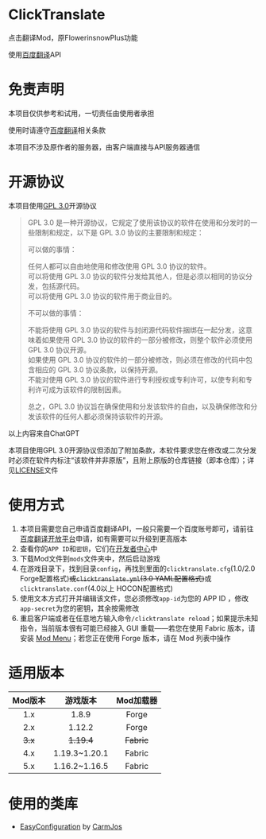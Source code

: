 # ClickTranslate
点击翻译Mod，原FlowerinsnowPlus功能

使用[百度翻译](https://fanyi.baidu.com/)API

# 免责声明
本项目仅供参考和试用，一切责任由使用者承担

使用时请遵守[百度翻译](https://fanyi.baidu.com/)相关条款

本项目不涉及原作者的服务器，由客户端直接与API服务器通信

# 开源协议
本项目使用[GPL 3.0](https://www.gnu.org/licenses/gpl-3.0.html)开源协议

> GPL 3.0 是一种开源协议，它规定了使用该协议的软件在使用和分发时的一些限制和规定，以下是 GPL 3.0 协议的主要限制和规定：  
>
> 可以做的事情：  
>
>    任何人都可以自由地使用和修改使用 GPL 3.0 协议的软件。  
>    可以将使用 GPL 3.0 协议的软件分发给其他人，但是必须以相同的协议分发，包括源代码。  
>    可以将使用 GPL 3.0 协议的软件用于商业目的。  
>
> 不可以做的事情：  
>
>    不能将使用 GPL 3.0 协议的软件与封闭源代码软件捆绑在一起分发，这意味着如果使用 GPL 3.0 协议的软件的一部分被修改，则整个软件必须使用 GPL 3.0 协议开源。  
>    如果使用 GPL 3.0 协议的软件的一部分被修改，则必须在修改的代码中包含相应的 GPL 3.0 协议条款，以保持开源。  
>    不能对使用 GPL 3.0 协议的软件进行专利授权或专利许可，以使专利和专利许可成为该软件的限制因素。  
>
> 总之，GPL 3.0 协议旨在确保使用和分发该软件的自由，以及确保修改和分发该软件的任何人都必须保持该软件的开源。

以上内容来自ChatGPT

本项目使用GPL 3.0开源协议但添加了附加条款，本软件要求您在修改或二次分发时必须在软件内标注“该软件并非原版”，且附上原版的仓库链接（即本仓库）；详见[LICENSE](LICENSE)文件

# 使用方式
1. 本项目需要您自己申请百度翻译API，一般只需要一个百度账号即可，请前往[百度翻译开放平台](https://fanyi-api.baidu.com/)申请，如有需要可以升级到更高版本
2. 查看你的`APP ID`和`密钥`，它们在[开发者中心](https://fanyi-api.baidu.com/manage/developer)中
3. 下载Mod文件到`mods`文件夹中，然后启动游戏
4. 在游戏目录下，找到目录`config`，再找到里面的`clicktranslate.cfg`(1.0/2.0 Forge配置格式)~~或`clicktranslate.yml`(3.0 YAML配置格式)~~或`clicktranslate.conf`(4.0以上 HOCON配置格式)
5. 使用文本方式打开并编辑该文件，您必须修改`app-id`为您的 APP ID ，修改`app-secret`为您的密钥，其余按需修改
6. 重启客户端或者在任意地方输入命令`/clicktranslate reload`；如果提示未知指令，当前版本很有可能已经接入 GUI 重载——若您在使用 Fabric 版本，请安装 [Mod Menu](https://modrinth.com/mod/modmenu)；若您正在使用 Forge 版本，请在 Mod 列表中操作

# 适用版本
| Mod版本 |   游戏版本    | Mod加载器  |
| :-----: | :-----------: | :--------: |
|   1.x   |     1.8.9     |   Forge    |
|   2.x   |    1.12.2     |   Forge    |
| ~~3.x~~ |  ~~1.19.4~~   | ~~Fabric~~ |
|   4.x   | 1.19.3~1.20.1 |   Fabric   |
|   5.x   | 1.16.2~1.16.5 |   Fabric   |

# 使用的类库
- [EasyConfiguration](https://github.com/CarmJos/EasyConfiguration) by [CarmJos](https://github.com/CarmJos)